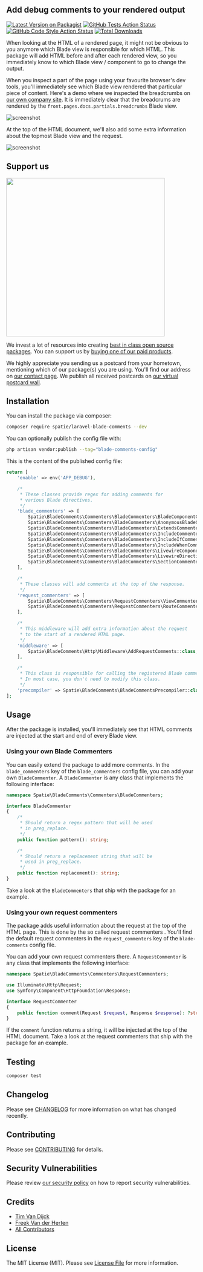 ## Add debug comments to your rendered output

[![Latest Version on Packagist](https://img.shields.io/packagist/v/spatie/laravel-blade-comments.svg?style=flat-square)](https://packagist.org/packages/spatie/laravel-blade-comments)
[![GitHub Tests Action Status](https://img.shields.io/github/actions/workflow/status/spatie/laravel-blade-comments/run-tests.yml?branch=main&label=tests&style=flat-square)](https://github.com/spatie/laravel-blade-comments/actions?query=workflow%3Arun-tests+branch%3Amain)
[![GitHub Code Style Action Status](https://img.shields.io/github/actions/workflow/status/spatie/laravel-blade-comments/fix-php-code-style-issues.yml?branch=main&label=code%20style&style=flat-square)](https://github.com/spatie/laravel-blade-comments/actions?query=workflow%3A"Fix+PHP+code+style+issues"+branch%3Amain)
[![Total Downloads](https://img.shields.io/packagist/dt/spatie/laravel-blade-comments.svg?style=flat-square)](https://packagist.org/packages/spatie/laravel-blade-comments)

When looking at the HTML of a rendered page, it might not be obvious to you anymore which Blade view is responsible for which HTML. This package will add HTML before and after each rendered view, so you immediately know to which Blade view / component to go to change the output.

When you inspect a part of the page using your favourite browser's dev tools, you'll immediately see which Blade view rendered that particular piece of content. Here's a demo where we inspected the breadcrumbs on [our own company site](https://spatie.be). It is immediately clear that the breadcrums are rendered by the `front.pages.docs.partials.breadcrumbs` Blade view.

![screenshot](https://github.com/spatie/laravel-blade-comments/blob/main/docs/breadcrumbs.jpg)

At the top of the HTML document, we'll also add some extra information about the topmost Blade view and the request.

![screenshot](https://github.com/spatie/laravel-blade-comments/blob/main/docs/page.jpg)

## Support us

[<img src="https://github-ads.s3.eu-central-1.amazonaws.com/laravel-blade-comments.jpg?t=1" width="419px" />](https://spatie.be/github-ad-click/laravel-blade-comments)

We invest a lot of resources into creating [best in class open source packages](https://spatie.be/open-source). You can support us by [buying one of our paid products](https://spatie.be/open-source/support-us).

We highly appreciate you sending us a postcard from your hometown, mentioning which of our package(s) you are using. You'll find our address on [our contact page](https://spatie.be/about-us). We publish all received postcards on [our virtual postcard wall](https://spatie.be/open-source/postcards).

## Installation

You can install the package via composer:

```bash
composer require spatie/laravel-blade-comments --dev
```

You can optionally publish the config file with:

```bash
php artisan vendor:publish --tag="blade-comments-config"
```

This is the content of the published config file:

```php
return [
    'enable' => env('APP_DEBUG'),

    /*
     * These classes provide regex for adding comments for
     * various Blade directives.
     */
    'blade_commenters' => [
        Spatie\BladeComments\Commenters\BladeCommenters\BladeComponentCommenter::class,
        Spatie\BladeComments\Commenters\BladeCommenters\AnonymousBladeComponentCommenter::class,
        Spatie\BladeComments\Commenters\BladeCommenters\ExtendsCommenter::class,
        Spatie\BladeComments\Commenters\BladeCommenters\IncludeCommenter::class,
        Spatie\BladeComments\Commenters\BladeCommenters\IncludeIfCommenter::class,
        Spatie\BladeComments\Commenters\BladeCommenters\IncludeWhenCommenter::class,
        Spatie\BladeComments\Commenters\BladeCommenters\LivewireComponentCommenter::class,
        Spatie\BladeComments\Commenters\BladeCommenters\LivewireDirectiveCommenter::class,
        Spatie\BladeComments\Commenters\BladeCommenters\SectionCommenter::class,
    ],

    /*
     * These classes will add comments at the top of the response.
     */
    'request_commenters' => [
        Spatie\BladeComments\Commenters\RequestCommenters\ViewCommenter::class,
        Spatie\BladeComments\Commenters\RequestCommenters\RouteCommenter::class,
    ],

    /*
     * This middleware will add extra information about the request
     * to the start of a rendered HTML page.
     */
    'middleware' => [
        Spatie\BladeComments\Http\Middleware\AddRequestComments::class,
    ],

    /*
     * This class is responsible for calling the registered Blade commenters.
     * In most case, you don't need to modify this class.
     */
    'precompiler' => Spatie\BladeComments\BladeCommentsPrecompiler::class,
];
```

## Usage

After the package is installed, you'll immediately see that HTML comments are injected at the start and end of every Blade view.

### Using your own Blade Commenters

You can easily extend the package to add more comments. In the `blade_commenters` key of the `blade_commenters` config file, you can add your own `BladeCommenter`. A `BladeCommenter` is any class that implements the following interface:

```php
namespace Spatie\BladeComments\Commenters\BladeCommenters;

interface BladeCommenter
{
    /*
     * Should return a regex pattern that will be used
     * in preg_replace. 
     */
    public function pattern(): string;

    /*
     * Should return a replacement string that will be
     * used in preg_replace.
     */
    public function replacement(): string;
}
```

Take a look at the `BladeCommenters` that ship with the package for an example.

### Using your own request commenters

The package adds useful information about the request at the top of the HTML page. This is done by the so called request commenters . You'll find the default request commenters in the `request_commenters` key of the `blade-comments` config file. 

You can add your own request commenters there. A `RequestCommentor` is any class that implements the following interface:

```php
namespace Spatie\BladeComments\Commenters\RequestCommenters;

use Illuminate\Http\Request;
use Symfony\Component\HttpFoundation\Response;

interface RequestCommenter
{
    public function comment(Request $request, Response $response): ?string;
}
```

If the `comment` function returns a string, it will be injected at the top of the HTML document. Take a look at the request commenters that ship with the package for an example.

## Testing

```bash
composer test
```

## Changelog

Please see [CHANGELOG](CHANGELOG.md) for more information on what has changed recently.

## Contributing

Please see [CONTRIBUTING](CONTRIBUTING.md) for details.

## Security Vulnerabilities

Please review [our security policy](../../security/policy) on how to report security vulnerabilities.

## Credits

- [Tim Van Dijck](https://github.com/spatie)
- [Freek Van der Herten](https://github.com/freekmurze)
- [All Contributors](../../contributors)

## License

The MIT License (MIT). Please see [License File](LICENSE.md) for more information.
